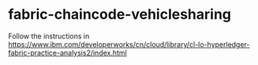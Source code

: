 # fabric-chaincode-vehiclesharing
Follow the instructions in https://www.ibm.com/developerworks/cn/cloud/library/cl-lo-hyperledger-fabric-practice-analysis2/index.html

